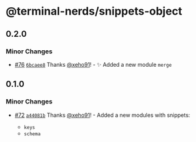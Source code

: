 # @terminal-nerds/snippets-object<!-- markdownlint-disable line-length list-marker-space no-duplicate-header ul-style ul-indent no-bare-urls -->

## 0.2.0

### Minor Changes

-   [#76](https://github.com/terminal-nerds/snippets/pull/76) [`6bcaee8`](https://github.com/terminal-nerds/snippets/commit/6bcaee8291de6d7243b4b5ec3424d407572fdc1b) Thanks [@xeho91](https://github.com/xeho91)! - ✨ Added a new module `merge`

## 0.1.0

### Minor Changes

-   [#72](https://github.com/terminal-nerds/snippets/pull/72) [`a44081b`](https://github.com/terminal-nerds/snippets/commit/a44081bd815fda90f96f6780c2434237a338da09) Thanks [@xeho91](https://github.com/xeho91)! - Added a new modules with snippets:

    -   `keys`
    -   `schema`
